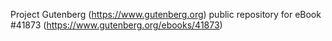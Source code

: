 Project Gutenberg (https://www.gutenberg.org) public repository for eBook #41873 (https://www.gutenberg.org/ebooks/41873)
